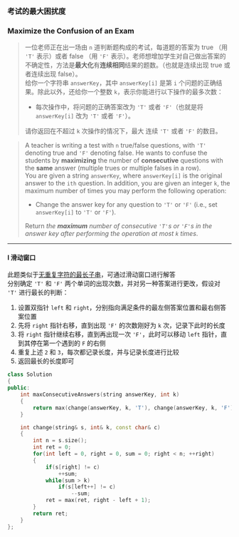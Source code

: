 ### 考试的最大困扰度
### Maximize the Confusion of an Exam

> 一位老师正在出一场由 `n` 道判断题构成的考试，每道题的答案为 true （用 `'T'` 表示）或者 false （用 `'F'` 表示）。老师想增加学生对自己做出答案的不确定性，方法是**最大化**有**连续相同**结果的题数。（也就是连续出现 true 或者连续出现 false）。  
> 给你一个字符串 `answerKey`，其中 `answerKey[i]` 是第 `i` 个问题的正确结果。除此以外，还给你一个整数 `k`，表示你能进行以下操作的最多次数：  
> - 每次操作中，将问题的正确答案改为 `'T'` 或者 `'F'`（也就是将 `answerKey[i]` 改为 `'T'` 或者 `'F'`）。  
> 
> 请你返回在不超过 `k` 次操作的情况下，最大 连续 `'T'` 或者 `'F'` 的数目。  

> A teacher is writing a test with `n` true/false questions, with `'T'` denoting true and `'F'` denoting false. He wants to confuse the students by **maximizing** the number of **consecutive** questions with the **same** answer (multiple trues or multiple falses in a row).  
> You are given a string `answerKey`, where `answerKey[i]` is the original answer to the `ith` question. In addition, you are given an integer `k`, the maximum number of times you may perform the following operation:  
> - Change the answer key for any question to `'T'` or `'F'` (i.e., set `answerKey[i]` to `'T'` or `'F'`).  
> 
> Return *the **maximum** number of consecutive `'T'`s or `'F'`s in the answer key after performing the operation at most `k` times*.  

----------

#### I 滑动窗口

此题类似于[无重复字符的最长子串](./%230003%20Longest%20Substring%20Without%20Repeating%20Characters%20无重复字符的最长子串.md)，可通过滑动窗口进行解答  
分别确定 `'T'` 和 `'F'` 两个单词的出现次数，并对另一种答案进行更改，假设对 `'T'` 进行最长的判断：  
1. 设置双指针 `left` 和 `right`，分别指向满足条件的最左侧答案位置和最右侧答案位置  
2. 先将 `right` 指针右移，直到出现 `'F'` 的次数刚好为 `k` 次，记录下此时的长度  
3. 将 `right` 指针继续右移，直到再出现一次 `'F'`，此时可以移动 `left` 指针，直到其停在第一个遇到的 `F` 的右侧  
4. 重复上述 `2` 和 `3`，每次都记录长度，并与记录长度进行比较  
5. 返回最长的长度即可  

```cpp
class Solution 
{
public:
    int maxConsecutiveAnswers(string answerKey, int k) 
    {
        return max(change(answerKey, k, 'T'), change(answerKey, k, 'F'));
    }

    int change(string& s, int& k, const char& c)
    {
        int n = s.size();
        int ret = 0;
        for(int left = 0, right = 0, sum = 0; right < n; ++right)
        {
            if(s[right] != c)
                ++sum;
            while(sum > k)
                if(s[left++] != c)
                    --sum;
            ret = max(ret, right - left + 1);
        }
        return ret;
    }
};
```

